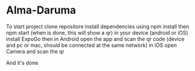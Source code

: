 # Alma-Daruma

To start project
clone repositore
install dependencies using npm install
then npm start (when is done, this will show a qr)
in your device (android or iOS) install ExpoGo
then in Android open the app and scan the qr code (device and pc or mac, should be connected at the same network)
in iOS open Camera and scan the qr

And it's done
